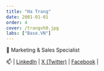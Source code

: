 ```yaml
---
title: "Ha Trang"
date: 2001-01-01
order: 4
cover: /trangvh0.jpg
labs: ["Base.VN"]
---
```


🔭 Marketing & Sales Specialist


📫 | [LinkedIn]() | [X (Twitter)]() | [Facebook](https://www.facebook.com/hatrang305) |
